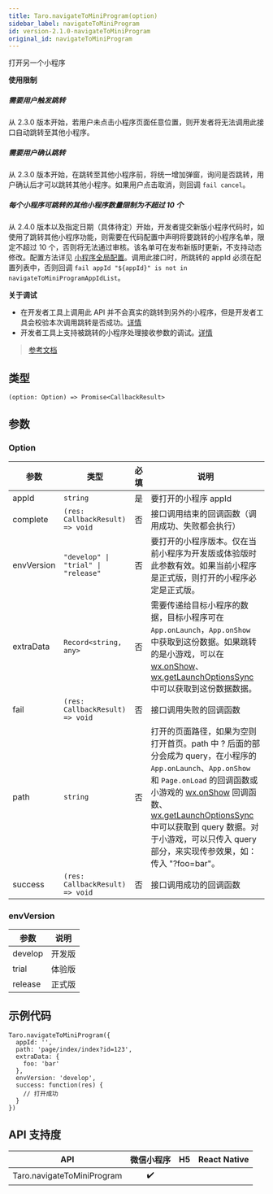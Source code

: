 ```yaml
---
title: Taro.navigateToMiniProgram(option)
sidebar_label: navigateToMiniProgram
id: version-2.1.0-navigateToMiniProgram
original_id: navigateToMiniProgram
---
```


打开另一个小程序

**使用限制**
##### 需要用户触发跳转
从 2.3.0 版本开始，若用户未点击小程序页面任意位置，则开发者将无法调用此接口自动跳转至其他小程序。
##### 需要用户确认跳转
从 2.3.0 版本开始，在跳转至其他小程序前，将统一增加弹窗，询问是否跳转，用户确认后才可以跳转其他小程序。如果用户点击取消，则回调 `fail cancel`。
##### 每个小程序可跳转的其他小程序数量限制为不超过 10 个
从 2.4.0 版本以及指定日期（具体待定）开始，开发者提交新版小程序代码时，如使用了跳转其他小程序功能，则需要在代码配置中声明将要跳转的小程序名单，限定不超过 10 个，否则将无法通过审核。该名单可在发布新版时更新，不支持动态修改。配置方法详见 [小程序全局配置](https://developers.weixin.qq.com/miniprogram/dev/reference/configuration/app.html)。调用此接口时，所跳转的 appId 必须在配置列表中，否则回调 `fail appId "${appId}" is not in navigateToMiniProgramAppIdList`。

**关于调试**
- 在开发者工具上调用此 API 并不会真实的跳转到另外的小程序，但是开发者工具会校验本次调用跳转是否成功。[详情](https://developers.weixin.qq.com/miniprogram/dev/devtools/different.html#跳转小程序调试支持)
- 开发者工具上支持被跳转的小程序处理接收参数的调试。[详情](https://developers.weixin.qq.com/miniprogram/dev/devtools/different.html#跳转小程序调试支持)

> [参考文档](https://developers.weixin.qq.com/miniprogram/dev/api/open-api/miniprogram-navigate/wx.navigateToMiniProgram.html)

## 类型

```tsx
(option: Option) => Promise<CallbackResult>
```

## 参数

### Option

<table>
  <thead>
    <tr>
      <th>参数</th>
      <th>类型</th>
      <th style="text-align:center">必填</th>
      <th>说明</th>
    </tr>
  </thead>
  <tbody>
    <tr>
      <td>appId</td>
      <td><code>string</code></td>
      <td style="text-align:center">是</td>
      <td>要打开的小程序 appId</td>
    </tr>
    <tr>
      <td>complete</td>
      <td><code>(res: CallbackResult) =&gt; void</code></td>
      <td style="text-align:center">否</td>
      <td>接口调用结束的回调函数（调用成功、失败都会执行）</td>
    </tr>
    <tr>
      <td>envVersion</td>
      <td><code>&quot;develop&quot; | &quot;trial&quot; | &quot;release&quot;</code></td>
      <td style="text-align:center">否</td>
      <td>要打开的小程序版本。仅在当前小程序为开发版或体验版时此参数有效。如果当前小程序是正式版，则打开的小程序必定是正式版。</td>
    </tr>
    <tr>
      <td>extraData</td>
      <td><code>Record&lt;string, any&gt;</code></td>
      <td style="text-align:center">否</td>
      <td>需要传递给目标小程序的数据，目标小程序可在 <code>App.onLaunch</code>，<code>App.onShow</code> 中获取到这份数据。如果跳转的是小游戏，可以在 <a href="#">wx.onShow</a>、<a href="https://developers.weixin.qq.com/miniprogram/dev/api/base/app/life-cycle/wx.getLaunchOptionsSync.html">wx.getLaunchOptionsSync</a> 中可以获取到这份数据数据。</td>
    </tr>
    <tr>
      <td>fail</td>
      <td><code>(res: CallbackResult) =&gt; void</code></td>
      <td style="text-align:center">否</td>
      <td>接口调用失败的回调函数</td>
    </tr>
    <tr>
      <td>path</td>
      <td><code>string</code></td>
      <td style="text-align:center">否</td>
      <td>打开的页面路径，如果为空则打开首页。path 中 ? 后面的部分会成为 query，在小程序的 <code>App.onLaunch</code>、<code>App.onShow</code> 和 <code>Page.onLoad</code> 的回调函数或小游戏的 <a href="#">wx.onShow</a> 回调函数、<a href="https://developers.weixin.qq.com/miniprogram/dev/api/base/app/life-cycle/wx.getLaunchOptionsSync.html">wx.getLaunchOptionsSync</a> 中可以获取到 query 数据。对于小游戏，可以只传入 query 部分，来实现传参效果，如：传入 &quot;?foo=bar&quot;。</td>
    </tr>
    <tr>
      <td>success</td>
      <td><code>(res: CallbackResult) =&gt; void</code></td>
      <td style="text-align:center">否</td>
      <td>接口调用成功的回调函数</td>
    </tr>
  </tbody>
</table>

### envVersion

<table>
  <thead>
    <tr>
      <th>参数</th>
      <th>说明</th>
    </tr>
  </thead>
  <tbody>
    <tr>
      <td>develop</td>
      <td>开发版</td>
    </tr>
    <tr>
      <td>trial</td>
      <td>体验版</td>
    </tr>
    <tr>
      <td>release</td>
      <td>正式版</td>
    </tr>
  </tbody>
</table>

## 示例代码

```tsx
Taro.navigateToMiniProgram({
  appId: '',
  path: 'page/index/index?id=123',
  extraData: {
    foo: 'bar'
  },
  envVersion: 'develop',
  success: function(res) {
    // 打开成功
  }
})
```

## API 支持度

| API | 微信小程序 | H5 | React Native |
| :---: | :---: | :---: | :---: |
| Taro.navigateToMiniProgram | ✔️ |  |  |
